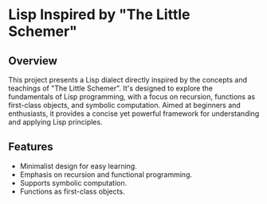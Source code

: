 # Lisp Inspired by "The Little Schemer"

## Overview

This project presents a Lisp dialect directly inspired by the concepts and teachings of "The Little Schemer". It's designed to explore the fundamentals of Lisp programming, with a focus on recursion, functions as first-class objects, and symbolic computation. Aimed at beginners and enthusiasts, it provides a concise yet powerful framework for understanding and applying Lisp principles.

## Features

- Minimalist design for easy learning.
- Emphasis on recursion and functional programming.
- Supports symbolic computation.
- Functions as first-class objects.